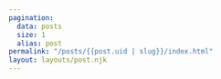 ```yaml
---
pagination:
  data: posts
  size: 1
  alias: post
permalink: "/posts/{{post.uid | slug}}/index.html"
layout: layouts/post.njk
---
```

